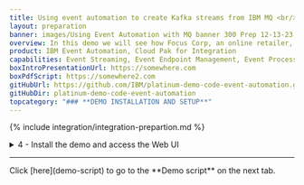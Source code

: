```yaml
---
title: Using event automation to create Kafka streams from IBM MQ <br/>300-level live demo
layout: preparation
banner: images/Using Event Automation with MQ banner 300 Prep 12-13-23.jpg
overview: In this demo we will see how Focus Corp, an online retailer, uses real-time MQ transaction data to capitalize on time-sensitive revenue opportunities.
product: IBM Event Automation, Cloud Pak for Integration
capabilities: Event Streaming, Event Endpoint Management, Event Processing and IBM MQ
boxIntroPresentationUrl: https://somewhere.com
boxPdfScript: https://somewhere2.com
gitHubUrl: https://github.com/IBM/platinum-demo-code-event-automation.git
gitHubDir: platinum-demo-code-event-automation
topcategory: "### **DEMO INSTALLATION AND SETUP**"
---
```


{% include integration/integration-prepartion.md %}

<span id="installDemo"></span>

<details markdown="1">

<summary>4 - Install the demo and access the Web UI</summary>

1. To deploy the demo run:

   ```./deploy.sh```

   This will automatically deploy the resources into the CP4I namespace.


2. The deployment will take approximately 20-45 minutes to install. Wait for the deployment to complete. The URL and credentials will be shown once the installation is complete. 

   <img src="images/prep-401.png" width="800" />

   If you need to recall this information please use the getURL.sh command: 

   ```getURL.sh```

   <img src="images/prep-402.png" width="800" />

3. In preparation for running the demo open the Event Streams, Event Endpoint Management and Event Processing consoles using the supplied credentials. We have also created a scratch pad that you may find useful while running the demo. It contains space for all the username and passwords outputted above, and the text that you need to copy and paste within the demo. You can find this file [here](../300-integration-event-automation-common/scratch-pad).
<br/>

Your have completed the demo setup.

<br/>

**[Go to top](#top)**

<br/><br/>

</details>
<hr/>
Click [here](demo-script) to go to the **Demo script** on the next tab.
